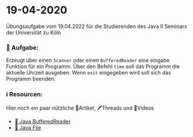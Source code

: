 # 19-04-2020

Übungsaufgabe vom 19.04.2022 für die Studierenden des Java II Seminars der Universität zu Köln


### 📝 Aufgabe:

Erzeugt über einen ```Scanner``` oder einen ```BufferedReader``` eine eingabe Funktion für ein Programm. Über den Befehl ```time``` soll das Programm die aktuelle Uhrzeit ausgeben. Wenn ```exit``` eingegeben wird soll sich das Programm beenden.



### ℹ️ Resourcen:
Hier noch ein paar nützliche 📃Artikel, 🖊️Threads und 🎥Videos

- [📃 Java BufferedReader](https://www.guru99.com/buffered-reader-in-java.html)
- [📃 Java File](https://java-tutorial.org/file.html)
